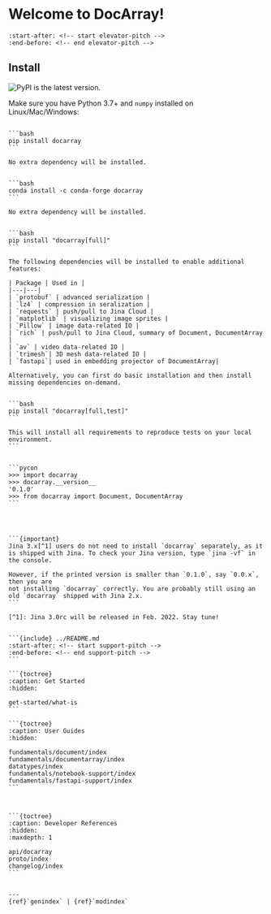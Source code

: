 # Welcome to DocArray!

```{include} ../README.md
:start-after: <!-- start elevator-pitch -->
:end-before: <!-- end elevator-pitch -->
```

## Install

![PyPI](https://img.shields.io/pypi/v/docarray?color=%23ffffff&label=%20) is the latest version.

Make sure you have Python 3.7+ and `numpy` installed on Linux/Mac/Windows:

````{tab} Basic install

```bash
pip install docarray
```

No extra dependency will be installed.
````

````{tab} Basic install via Conda

```bash
conda install -c conda-forge docarray
```

No extra dependency will be installed.
````

````{tab} Full install

```bash
pip install "docarray[full]"
```

The following dependencies will be installed to enable additional features:

| Package | Used in |
|---|---|
| `protobuf` | advanced serialization |
| `lz4` | compression in seralization |
| `requests` | push/pull to Jina Cloud |
| `matplotlib` | visualizing image sprites |
| `Pillow` | image data-related IO |
| `rich` | push/pull to Jina Cloud, summary of Document, DocumentArray |
| `av` | video data-related IO |
| `trimesh`| 3D mesh data-related IO |
| `fastapi`| used in embedding projector of DocumentArray|

Alternatively, you can first do basic installation and then install missing dependencies on-demand. 
````

````{tab} Developer install

```bash
pip install "docarray[full,test]"
```

This will install all requirements to reproduce tests on your local environment.
```


```pycon
>>> import docarray
>>> docarray.__version__
'0.1.0'
>>> from docarray import Document, DocumentArray
```




```{important}
Jina 3.x[^1] users do not need to install `docarray` separately, as it is shipped with Jina. To check your Jina version, type `jina -vf` in the console.

However, if the printed version is smaller than `0.1.0`, say `0.0.x`, then you are 
not installing `docarray` correctly. You are probably still using an old `docarray` shipped with Jina 2.x. 
```

[^1]: Jina 3.0rc will be released in Feb. 2022. Stay tune!


```{include} ../README.md
:start-after: <!-- start support-pitch -->
:end-before: <!-- end support-pitch -->
```

```{toctree}
:caption: Get Started
:hidden:

get-started/what-is
```

```{toctree}
:caption: User Guides
:hidden:

fundamentals/document/index
fundamentals/documentarray/index
datatypes/index
fundamentals/notebook-support/index
fundamentals/fastapi-support/index
```



```{toctree}
:caption: Developer References
:hidden:
:maxdepth: 1

api/docarray
proto/index
changelog/index
```


---
{ref}`genindex` | {ref}`modindex`


